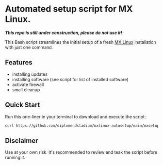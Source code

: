 # Automated setup script for MX Linux.

***This repo is still under construction, please do not use it!***

This Bash script streamlines the initial setup of a fresh [MX Linux](https://mxlinux.org) installation with just one command.

## Features

- installing updates
- installing software (see script for list of installed software)
- activate firewall
- small cleanup

## Quick Start

Run this one-liner in your terminal to download and execute the script:

```bash
curl https://github.com/diplomendstadium/mxlinux-autosetup/main/mxsetup.sh | sudo bash
```

## Disclaimer

Use at your own risk. It's recommended to review and teak the script before running it.
